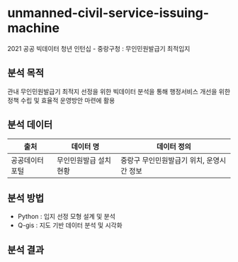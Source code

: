 # unmanned-civil-service-issuing-machine
2021 공공 빅데이터 청년 인턴십 - 중랑구청 : 무인민원발급기 최적입지

## 분석 목적
관내 무인민원발급기 최적지 선정을 위한 빅데이터 분석을 통해 행정서비스 개선을 위한 정책 수립 및 효율적 운영방안 마련에 활용


## 분석 데이터
|출처|데이터 명|데이터 정의|
|------|---|---|
|공공데이터포털|무인민원발급 설치현황|중랑구 무인민원발급기 위치, 운영시간 정보|


## 분석 방법
* Python : 입지 선정 모형 설계 및 분석
* Q-gis : 지도 기반 데이터 분석 및 시각화


## 분석 결과
